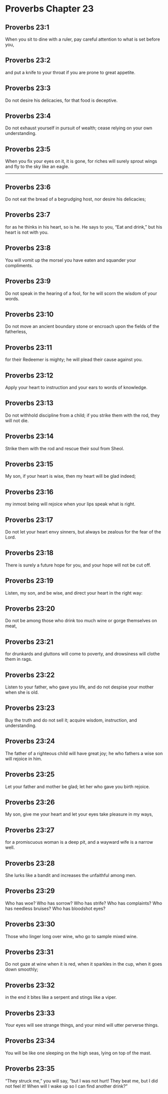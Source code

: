 # Proverbs Chapter 23

## Proverbs 23:1

When you sit to dine with a ruler, pay careful attention to what is set before you,

## Proverbs 23:2

and put a knife to your throat if you are prone to great appetite.

## Proverbs 23:3

Do not desire his delicacies, for that food is deceptive.

## Proverbs 23:4

Do not exhaust yourself in pursuit of wealth; cease relying on your own understanding.

## Proverbs 23:5

When you fix your eyes on it, it is gone, for riches will surely sprout wings and fly to the sky like an eagle.

---

## Proverbs 23:6

Do not eat the bread of a begrudging host, nor desire his delicacies;

## Proverbs 23:7

for as he thinks in his heart, so is he. He says to you, “Eat and drink,” but his heart is not with you.

## Proverbs 23:8

You will vomit up the morsel you have eaten and squander your compliments.

## Proverbs 23:9

Do not speak in the hearing of a fool, for he will scorn the wisdom of your words.

## Proverbs 23:10

Do not move an ancient boundary stone or encroach upon the fields of the fatherless,

## Proverbs 23:11

for their Redeemer is mighty; he will plead their cause against you.

## Proverbs 23:12

Apply your heart to instruction and your ears to words of knowledge.

## Proverbs 23:13

Do not withhold discipline from a child; if you strike them with the rod, they will not die.

## Proverbs 23:14

Strike them with the rod and rescue their soul from Sheol.

## Proverbs 23:15

My son, if your heart is wise, then my heart will be glad indeed;

## Proverbs 23:16

my inmost being will rejoice when your lips speak what is right.

## Proverbs 23:17

Do not let your heart envy sinners, but always be zealous for the fear of the Lord.

## Proverbs 23:18

There is surely a future hope for you, and your hope will not be cut off.

## Proverbs 23:19

Listen, my son, and be wise, and direct your heart in the right way:

## Proverbs 23:20

Do not be among those who drink too much wine or gorge themselves on meat,

## Proverbs 23:21

for drunkards and gluttons will come to poverty, and drowsiness will clothe them in rags.

## Proverbs 23:22

Listen to your father, who gave you life, and do not despise your mother when she is old.

## Proverbs 23:23

Buy the truth and do not sell it; acquire wisdom, instruction, and understanding.

## Proverbs 23:24

The father of a righteous child will have great joy; he who fathers a wise son will rejoice in him.

## Proverbs 23:25

Let your father and mother be glad; let her who gave you birth rejoice.

## Proverbs 23:26

My son, give me your heart and let your eyes take pleasure in my ways,

## Proverbs 23:27

for a promiscuous woman is a deep pit, and a wayward wife is a narrow well.

## Proverbs 23:28

She lurks like a bandit and increases the unfaithful among men.

## Proverbs 23:29

Who has woe? Who has sorrow? Who has strife? Who has complaints? Who has needless bruises? Who has bloodshot eyes?

## Proverbs 23:30

Those who linger long over wine, who go to sample mixed wine.

## Proverbs 23:31

Do not gaze at wine when it is red, when it sparkles in the cup, when it goes down smoothly;

## Proverbs 23:32

in the end it bites like a serpent and stings like a viper.

## Proverbs 23:33

Your eyes will see strange things, and your mind will utter perverse things.

## Proverbs 23:34

You will be like one sleeping on the high seas, lying on top of the mast.

## Proverbs 23:35

“They struck me,” you will say, “but I was not hurt! They beat me, but I did not feel it! When will I wake up so I can find another drink?”
